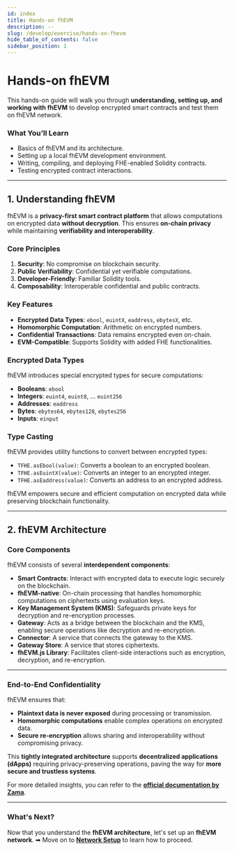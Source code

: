 ```yaml
---
id: index
title: Hands-on fhEVM
description: --
slug: /develop/exercise/hands-on-fhevm
hide_table_of_contents: false
sidebar_position: 1
---
```


# Hands-on fhEVM

This hands-on guide will walk you through **understanding, setting up, and working with fhEVM** to develop encrypted smart contracts and test them on fhEVM network.

### What You’ll Learn

- Basics of fhEVM and its architecture.
- Setting up a local fhEVM development environment.
- Writing, compiling, and deploying FHE-enabled Solidity contracts.
- Testing encrypted contract interactions.

---

## **1. Understanding fhEVM**

fhEVM is a **privacy-first smart contract platform** that allows computations on encrypted data **without decryption**. This ensures **on-chain privacy** while maintaining **verifiability and interoperability**.

### **Core Principles**

1. **Security**: No compromise on blockchain security.
2. **Public Verifiability**: Confidential yet verifiable computations.
3. **Developer-Friendly**: Familiar Solidity tools.
4. **Composability**: Interoperable confidential and public contracts.

### **Key Features**

- **Encrypted Data Types**: `ebool`, `euintX`, `eaddress`, `ebytesX`, etc.
- **Homomorphic Computation**: Arithmetic on encrypted numbers.
- **Confidential Transactions**: Data remains encrypted even on-chain.
- **EVM-Compatible**: Supports Solidity with added FHE functionalities.

### **Encrypted Data Types**

fhEVM introduces special encrypted types for secure computations:

- **Booleans**: `ebool`
- **Integers**: `euint4`, `euint8`, ... `euint256`
- **Addresses**: `eaddress`
- **Bytes**: `ebytes64`, `ebytes128`, `ebytes256`
- **Inputs**: `einput`

### **Type Casting**

fhEVM provides utility functions to convert between encrypted types:

- `TFHE.asEbool(value)`: Converts a boolean to an encrypted boolean.
- `TFHE.asEuintX(value)`: Converts an integer to an encrypted integer.
- `TFHE.asEaddress(value)`: Converts an address to an encrypted address.

fhEVM empowers secure and efficient computation on encrypted data while preserving blockchain functionality.

---

## 2. **fhEVM Architecture**

### **Core Components**

fhEVM consists of several **interdependent components**:

- **Smart Contracts**: Interact with encrypted data to execute logic securely on the blockchain.
- **fhEVM-native**: On-chain processing that handles homomorphic computations on ciphertexts using evaluation keys.
- **Key Management System (KMS)**: Safeguards private keys for decryption and re-encryption processes.
- **Gateway**: Acts as a bridge between the blockchain and the KMS, enabling secure operations like decryption and re-encryption.
- **Connector**: A service that connects the gateway to the KMS.
- **Gateway Store**: A service that stores ciphertexts.
- **fhEVM.js Library**: Facilitates client-side interactions such as encryption, decryption, and re-encryption.

---

### **End-to-End Confidentiality**

fhEVM ensures that:

- **Plaintext data is never exposed** during processing or transmission.
- **Homomorphic computations** enable complex operations on encrypted data.
- **Secure re-encryption** allows sharing and interoperability without compromising privacy.

This **tightly integrated architecture** supports **decentralized applications (dApps)** requiring privacy-preserving operations, paving the way for **more secure and trustless systems**.

For more detailed insights, you can refer to the **[official documentation by Zama](https://docs.zama.ai/fhevm)**.

---

### **What's Next?**

Now that you understand the **fhEVM architecture**, let's set up an **fhEVM network**.
➡ Move on to **[Network Setup](./setting-up-network.md)** to learn how to proceed.


<!--
## **3. Setting Up Your Development Environment**

Before writing encrypted contracts, install the necessary tools.

### **Prerequisites**

✔ **Go** (`v1.23.x` or later)
✔ **Docker** (`v26.x.x` or later)
✔ **Node.js** (`v20.x` or later)

📖 **[Full Setup Guide](./preparation.md)**

---

## **4. Deploying fhEVM Network**

We will **set up a local fhEVM test network** using Docker.

### **Start the Network**

```bash
make run-full
```

### **Fund Accounts**

```bash
npm run fund
```

### **Deploy Core Contracts**

```bash
npm run core
```

📖 **[Full Network Setup Guide](./setting-up-network.md)**

---

## **5. Writing and Deploying Encrypted Smart Contracts**

fhEVM supports **Fully Homomorphic Encryption (FHE)** within Solidity contracts.

### **Key Contract Operations**

✔ **EncryptedERC20**: Secure token minting, transfer, and approvals.
✔ **Homomorphic Computation**: Arithmetic on encrypted balances.
✔ **Decryption via Gateway**: Interact with KMS securely.

📖 **[Writing Smart Contracts](./writing-smart-contract.md)**
📖 **[Deploying Smart Contracts](./compiling-and-deploying.md)**

---

## **6. Testing Encrypted Contracts**

To validate your contracts, write **JavaScript-based tests** using `ethers.js`.

### **Example Test Cases**

✔ **Minting Tokens**
✔ **Encrypted Transfers**
✔ **Encrypted Approvals**
✔ **Balance Decryption**

📖 **[Writing Test Files](./writing-contract-test-files.md)**

---

## **7. Conclusion**

By completing this hands-on guide, you now understand:

- **How fhEVM works** and how it enables privacy in smart contracts.
- **How to set up and deploy an encrypted EVM-compatible network**.
- **How to write and test FHE-enabled Solidity contracts**.

### **Next Steps**

🔹 Explore **advanced encrypted contract interactions**.
🔹 Contribute to **fhEVM projects and research**.
🔹 Learn more from **[Zama’s Official Documentation](https://docs.zama.ai/fhevm)**.

📖 **[Final Thoughts & Summary](./08-conclusion.md)**

---

## **🚀 Ready to Build?**

You’re now equipped with the **fundamentals of fhEVM**. Start experimenting with your own encrypted smart contracts and push the boundaries of **on-chain privacy**! -->
